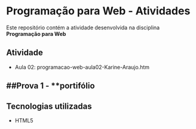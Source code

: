 # Programação para Web - Atividades 
Este repositório contém a atividade desenvolvida na disciplina **Programação para Web**

## Atividade 
 - Aula 02: programacao-web-aula02-Karine-Araujo.htm

##Prova 1 - **portifólio
 - 

## Tecnologias utilizadas
 - HTML5  
